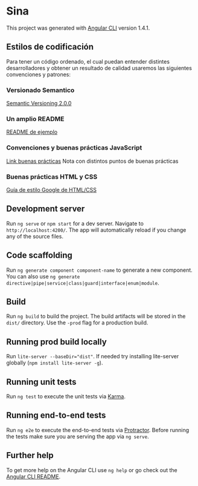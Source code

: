 # Sina

This project was generated with [Angular CLI](https://github.com/angular/angular-cli) version 1.4.1.

## Estilos de codificación

Para tener un código ordenado, el cual puedan entender distintes desarrolladores y obtener un resultado de calidad usaremos las siguientes convenciones y patrones:

### Versionado Semantico

[Semantic Versioning 2.0.0](https://semver.org/)

### Un amplio README

[README de ejemplo](https://github.com/thephpleague/skeleton/blob/master/README.md)

### Convenciones y buenas prácticas JavaScript

[Link buenas prácticas](https://medium.com/@davidenq/gu%C3%ADa-de-estilo-convenciones-y-buenas-pr%C3%A1cticas-de-desarrollo-con-javascript-d2e9ef80d63b) Nota con distintos puntos de buenas prácticas

### Buenas prácticas HTML y CSS

[Guía de estilo Google de HTML/CSS](https://google.github.io/styleguide/htmlcssguide.html)

## Development server

Run `ng serve` or `npm start` for a dev server. Navigate to `http://localhost:4200/`. The app will automatically reload if you change any of the source files.

## Code scaffolding

Run `ng generate component component-name` to generate a new component. You can also use `ng generate directive|pipe|service|class|guard|interface|enum|module`.

## Build

Run `ng build` to build the project. The build artifacts will be stored in the `dist/` directory. Use the `-prod` flag for a production build.

## Running prod build locally

Run `lite-server --baseDir="dist"`. If needed try installing lite-server globally (`npm install lite-server -g`).

## Running unit tests

Run `ng test` to execute the unit tests via [Karma](https://karma-runner.github.io).

## Running end-to-end tests

Run `ng e2e` to execute the end-to-end tests via [Protractor](http://www.protractortest.org/).
Before running the tests make sure you are serving the app via `ng serve`.

## Further help

To get more help on the Angular CLI use `ng help` or go check out the [Angular CLI README](https://github.com/angular/angular-cli/blob/master/README.md).
